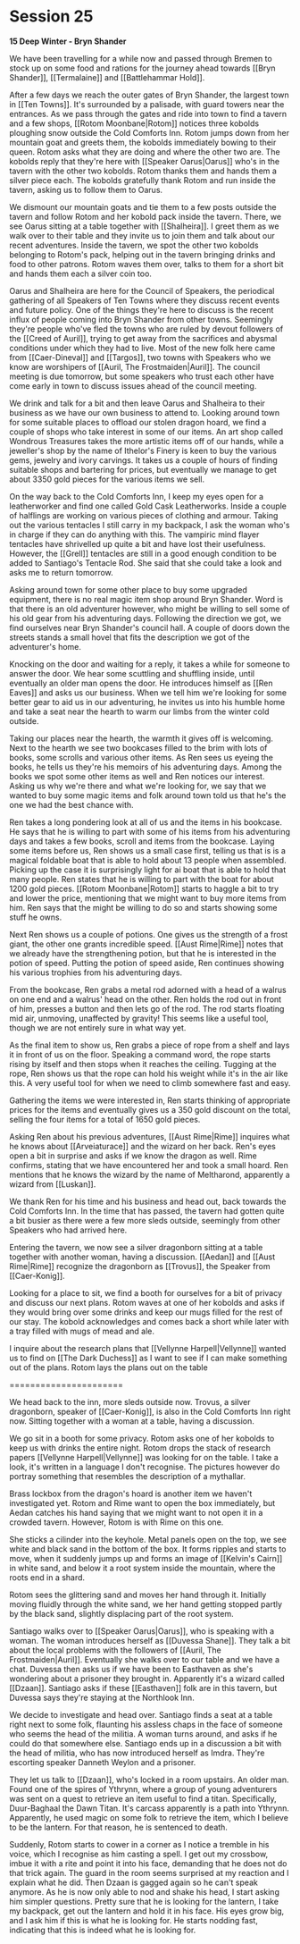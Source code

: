 # Session 25

**15 Deep Winter - Bryn Shander**

We have been travelling for a while now and passed through Bremen to stock up on some food and rations for the journey ahead towards [[Bryn Shander]], [[Termalaine]] and [[Battlehammar Hold]]. 

After a few days we reach the outer gates of Bryn Shander, the largest town in [[Ten Towns]]. It's surrounded by a palisade, with guard towers near the entrances. As we pass through the gates and ride into town to find a tavern and a few shops, [[Rotom Moonbane|Rotom]] notices three kobolds ploughing snow outside the Cold Comforts Inn. Rotom jumps down from her mountain goat and greets them, the kobolds immediately bowing to their queen. Rotom asks what they are doing and where the other two are. The kobolds reply that they're here with [[Speaker Oarus|Oarus]] who's in the tavern with the other two kobolds. Rotom thanks them and hands them a silver piece each. The kobolds gratefully thank Rotom and run inside the tavern, asking us to follow them to Oarus.

We dismount our mountain goats and tie them to a few posts outside the tavern and follow Rotom and her kobold pack inside the tavern. There, we see Oarus sitting at a table together with [[Shalheira]]. I greet them as we walk over to their table and they invite us to join them and talk about our recent adventures. Inside the tavern, we spot the other two kobolds belonging to Rotom's pack, helping out in the tavern bringing drinks and food to other patrons. Rotom waves them over, talks to them for a short bit and hands them each a silver coin too.

Oarus and Shalheira are here for the Council of Speakers, the periodical gathering of all Speakers of Ten Towns where they discuss recent events and future policy. One of the things they're here to discuss is the recent influx of people coming into Bryn Shander from other towns. Seemingly they're people who've fled the towns who are ruled by devout followers of the [[Creed of Auril]], trying to get away from the sacrifices and abysmal conditions under which they had to live. Most of the new folk here came from [[Caer-Dineval]] and [[Targos]], two towns with Speakers who we know are worshipers of [[Auril, The Frostmaiden|Auril]]. The council meeting is due tomorrow, but some speakers who trust each other have come early in town to discuss issues ahead of the council meeting.

We drink and talk for a bit and then leave Oarus and Shalheira to their business as we have our own business to attend to. Looking around town for some suitable places to offload our stolen dragon hoard, we find a couple of shops who take interest in some of our items. An art shop called Wondrous Treasures takes the more artistic items off of our hands, while a jeweller's shop by the name of Ithelor's Finery is keen to buy the various gems, jewelry and ivory carvings. It takes us a couple of hours of finding suitable shops and bartering for prices, but eventually we manage to get about 3350 gold pieces for the various items we sell.

On the way back to the Cold Comforts Inn, I keep my eyes open for a leatherworker and find one called Gold Cask Leatherworks. Inside a couple of halflings are working on various pieces of clothing and armour. Taking out the various tentacles I still carry in my backpack, I ask the woman who's in charge if they can do anything with this. The vampiric mind flayer tentacles have shrivelled up quite a bit and have lost their usefulness. However, the [[Grell]] tentacles are still in a good enough condition to be added to Santiago's Tentacle Rod. She said that she could take a look and asks me to return tomorrow.

Asking around town for some other place to buy some upgraded equipment, there is no real magic item shop around Bryn Shander. Word is that there is an old adventurer however, who might be willing to sell some of his old gear from his adventuring days. Following the direction we got, we find ourselves near Bryn Shander's council hall. A couple of doors down the streets stands a small hovel that fits the description we got of the adventurer's home.

Knocking on the door and waiting for a reply, it takes a while for someone to answer the door. We hear some scuttling and shuffling inside, until eventually an older man opens the door. He introduces himself as [[Ren Eaves]] and asks us our business. When we tell him we're looking for some better gear to aid us in our adventuring, he invites us into his humble home and take a seat near the hearth to warm our limbs from the winter cold outside.

Taking our places near the hearth, the warmth it gives off is welcoming. Next to the hearth we see two bookcases filled to the brim with lots of books, some scrolls and various other items. As Ren sees us eyeing the books, he tells us they're his memoirs of his adventuring days. Among the books we spot some other items as well and Ren notices our interest. Asking us why we're there and what we're looking for, we say that we wanted to buy some magic items and folk around town told us that he's the one we had the best chance with.

Ren takes a long pondering look at all of us and the items in his bookcase. He says that he is willing to part with some of his items from his adventuring days and takes a few books, scroll and items from the bookcase. Laying some items before us, Ren shows us a small case first, telling us that is is a magical foldable boat that is able to hold about 13 people when assembled. Picking up the case it is surprisingly light for ai boat that is able to hold that many people. Ren states that he is willing to part with the boat for about 1200 gold pieces. [[Rotom Moonbane|Rotom]] starts to haggle a bit to try and lower the price, mentioning that we might want to buy more items from him. Ren says that the might be willing to do so and starts showing some stuff he owns.

Next Ren shows us a couple of potions. One gives us the strength of a frost giant, the other one grants incredible speed. [[Aust Rime|Rime]] notes that we already have the strengthening potion, but that he is interested in the potion of speed. Putting the potion of speed aside, Ren continues showing his various trophies from his adventuring days.

From the bookcase, Ren grabs a metal rod adorned with a head of a walrus on one end and a walrus' head on the other. Ren holds the rod out in front of him, presses a button and then lets go of the rod. The rod starts floating mid air, unmoving, unaffected by gravity! This seems like a useful tool, though we are not entirely sure in what way yet.

As the final item to show us, Ren grabs a piece of rope from a shelf and lays it in front of us on the floor. Speaking a command word, the rope starts rising by itself and then stops when it reaches the ceiling. Tugging at the rope, Ren shows us that the rope can hold his weight while it's in the air like this. A very useful tool for when we need to climb somewhere fast and easy.

Gathering the items we were interested in, Ren starts thinking of appropriate prices for the items and eventually gives us a 350 gold discount on the total, selling the four items for a total of 1650 gold pieces.

Asking Ren about his previous adventures, [[Aust Rime|Rime]] inquires what he knows about [[Arveiaturace]] and the wizard on her back. Ren's eyes open a bit in surprise and asks if we know the dragon as well. Rime confirms, stating that we have encountered her and took a small hoard. Ren mentions that he knows the wizard by the name of Meltharond, apparently a wizard from [[Luskan]].

We thank Ren for his time and his business and head out, back towards the Cold Comforts Inn. In the time that has passed, the tavern had gotten quite a bit busier as there were a few more sleds outside, seemingly from other Speakers who had arrived here.

Entering the tavern, we now see a silver dragonborn sitting at a table together with another woman, having a discussion. [[Aedan]] and [[Aust Rime|Rime]] recognize the dragonborn as [[Trovus]], the Speaker from [[Caer-Konig]].

Looking for a place to sit, we find a booth for ourselves for a bit of privacy and discuss our next plans. Rotom waves at one of her kobolds and asks if they would bring over some drinks and keep our mugs filled for the rest of our stay. The kobold acknowledges and comes back a short while later with a tray filled with mugs of mead and ale.

I inquire about the research plans that [[Vellynne Harpell|Vellynne]] wanted us to find on [[The Dark Duchess]] as I want to see if I can make something out of the plans. Rotom lays the plans out on the table

======================

We head back to the inn, more sleds outside now. Trovus, a silver dragonborn, speaker of [[Caer-Konig]], is also in the Cold Comforts Inn right now. Sitting together with a woman at a table, having a discussion.

We go sit in a booth for some privacy. Rotom asks one of her kobolds to keep us with drinks the entire night. Rotom drops the stack of research papers [[Vellynne Harpell|Vellynne]] was looking for on the table. I take a look, it's written in a language I don't recognise. The pictures however do portray something that resembles the description of a mythallar.

Brass lockbox from the dragon's hoard is another item we haven't investigated yet. Rotom and Rime want to open the box immediately, but Aedan catches his hand saying that we might want to not open it in a crowded tavern. However, Rotom is with Rime on this one.

She sticks a cilinder into the keyhole. Metal panels open on the top, we see white and black sand in the bottom of the box. It forms ripples and starts to move, when it suddenly jumps up and forms an image of [[Kelvin's Cairn]] in white sand, and below it a root system inside the mountain, where the roots end in a shard.

Rotom sees the glittering sand and moves her hand through it. Initially moving fluidly through the white sand, we her hand getting stopped partly by the black sand, slightly displacing part of the root system.

Santiago walks over to [[Speaker Oarus|Oarus]], who is speaking with a woman. The woman introduces herself as [[Duvessa Shane]].  They talk a bit about the local problems with the followers of [[Auril, The Frostmaiden|Auril]]. Eventually she walks over to our table and we have a chat. Duvessa then asks us if we have been to Easthaven as she's wondering about a prisoner they brought in. Apparently it's a wizard called [[Dzaan]]. Santiago asks if these [[Easthaven]] folk are in this tavern, but Duvessa says they're staying at the Northlook Inn.

We decide to investigate and head over. Santiago finds a seat at a table right next to some folk, flaunting his assless chaps in the face of someone who seems the head of the militia. A woman turns around, and asks if he could do that somewhere else. Santiago ends up in a discussion a bit with the head of militia, who has now introduced herself as Imdra. They're escorting speaker Danneth Weylon and a prisoner.

They let us talk to [[Dzaan]], who's locked in a room upstairs. An older man. 
Found one of the spires of Ythrynn, where a group of young adventurers was sent on a quest to retrieve an item useful to find a titan. Specifically, Duur-Baghaal the Dawn Titan. It's carcass apparently is a path into Ythrynn. Apparently, he used magic on some folk to retrieve the item, which I believe to be the lantern. For that reason, he is sentenced to death.

Suddenly, Rotom starts to cower in a corner as I notice a tremble in his voice, which I recognise as him casting a spell. I get out my crossbow, imbue it with a rite and point it into his face, demanding that he does not do that trick again. The guard in the room seems surprised at my reaction and I explain what he did. Then Dzaan is gagged again so he can't speak anymore. As he is now only able to nod and shake his head, I start asking him simpler questions. Pretty sure that he is looking for the lantern, I take my backpack, get out the lantern and hold it in his face. His eyes grow big, and I ask him if this is what he is looking for. He starts nodding fast, indicating that this is indeed what he is looking for.
